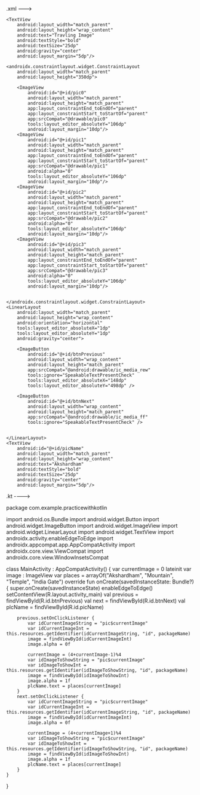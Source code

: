 .xml --->


<?xml version="1.0" encoding="utf-8"?>
<LinearLayout xmlns:android="http://schemas.android.com/apk/res/android"
    xmlns:app="http://schemas.android.com/apk/res-auto"
    xmlns:tools="http://schemas.android.com/tools"
    android:id="@+id/linearLayout"
    android:orientation="vertical"
    android:layout_width="match_parent"
    android:layout_height="match_parent"
    tools:context=".MainActivity">

    <TextView
        android:layout_width="match_parent"
        android:layout_height="wrap_content"
        android:text="Travling Image"
        android:textStyle="bold"
        android:textSize="25dp"
        android:gravity="center"
        android:layout_margin="5dp"/>

    <androidx.constraintlayout.widget.ConstraintLayout
        android:layout_width="match_parent"
        android:layout_height="350dp">

        <ImageView
            android:id="@+id/pic0"
            android:layout_width="match_parent"
            android:layout_height="match_parent"
            app:layout_constraintEnd_toEndOf="parent"
            app:layout_constraintStart_toStartOf="parent"
            app:srcCompat="@drawable/pic0"
            tools:layout_editor_absoluteY="106dp"
            android:layout_margin="10dp"/>
        <ImageView
            android:id="@+id/pic1"
            android:layout_width="match_parent"
            android:layout_height="match_parent"
            app:layout_constraintEnd_toEndOf="parent"
            app:layout_constraintStart_toStartOf="parent"
            app:srcCompat="@drawable/pic1"
            android:alpha="0"
            tools:layout_editor_absoluteY="106dp"
            android:layout_margin="10dp"/>
        <ImageView
            android:id="@+id/pic2"
            android:layout_width="match_parent"
            android:layout_height="match_parent"
            app:layout_constraintEnd_toEndOf="parent"
            app:layout_constraintStart_toStartOf="parent"
            app:srcCompat="@drawable/pic2"
            android:alpha="0"
            tools:layout_editor_absoluteY="106dp"
            android:layout_margin="10dp"/>
        <ImageView
            android:id="@+id/pic3"
            android:layout_width="match_parent"
            android:layout_height="match_parent"
            app:layout_constraintEnd_toEndOf="parent"
            app:layout_constraintStart_toStartOf="parent"
            app:srcCompat="@drawable/pic3"
            android:alpha="0"
            tools:layout_editor_absoluteY="106dp"
            android:layout_margin="10dp"/>


    </androidx.constraintlayout.widget.ConstraintLayout>
    <LinearLayout
        android:layout_width="match_parent"
        android:layout_height="wrap_content"
        android:orientation="horizontal"
        tools:layout_editor_absoluteX="1dp"
        tools:layout_editor_absoluteY="1dp"
        android:gravity="center">

        <ImageButton
            android:id="@+id/btnPrevious"
            android:layout_width="wrap_content"
            android:layout_height="match_parent"
            app:srcCompat="@android:drawable/ic_media_rew"
            tools:ignore="SpeakableTextPresentCheck"
            tools:layout_editor_absoluteX="148dp"
            tools:layout_editor_absoluteY="498dp" />

        <ImageButton
            android:id="@+id/btnNext"
            android:layout_width="wrap_content"
            android:layout_height="match_parent"
            app:srcCompat="@android:drawable/ic_media_ff"
            tools:ignore="SpeakableTextPresentCheck" />


    </LinearLayout>
    <TextView
        android:id="@+id/picName"
        android:layout_width="match_parent"
        android:layout_height="wrap_content"
        android:text="Akshardham"
        android:textStyle="bold"
        android:textSize="25dp"
        android:gravity="center"
        android:layout_margin="5dp"/>

</LinearLayout>



.kt ---->

package com.example.practicewithkotlin

import android.os.Bundle
import android.widget.Button
import android.widget.ImageButton
import android.widget.ImageView
import android.widget.LinearLayout
import android.widget.TextView
import androidx.activity.enableEdgeToEdge
import androidx.appcompat.app.AppCompatActivity
import androidx.core.view.ViewCompat
import androidx.core.view.WindowInsetsCompat

class MainActivity : AppCompatActivity() {
    var currentImage = 0
    lateinit var image : ImageView
    var places = arrayOf("Akshardham", "Mountain", "Temple", "India Gate")
    override fun onCreate(savedInstanceState: Bundle?) {
        super.onCreate(savedInstanceState)
        enableEdgeToEdge()
        setContentView(R.layout.activity_main)
        val previous = findViewById<ImageButton>(R.id.btnPrevious)
        val next = findViewById<ImageButton>(R.id.btnNext)
        val plcName = findViewById<TextView>(R.id.picName)

        previous.setOnClickListener {
            var idCurrentImageString = "pic$currentImage"
            var idCurrentImageInt = this.resources.getIdentifier(idCurrentImageString, "id", packageName)
            image = findViewById(idCurrentImageInt)
            image.alpha = 0f

            currentImage = (4+currentImage-1)%4
            var idImageToShowString = "pic$currentImage"
            var idImageToShowInt = this.resources.getIdentifier(idImageToShowString, "id", packageName)
            image = findViewById(idImageToShowInt)
            image.alpha = 1f
            plcName.text = places[currentImage]
        }
        next.setOnClickListener {
            var idCurrentImageString = "pic$currentImage"
            var idCurrentImageInt = this.resources.getIdentifier(idCurrentImageString, "id", packageName)
            image = findViewById(idCurrentImageInt)
            image.alpha = 0f

            currentImage = (4+currentImage+1)%4
            var idImageToShowString = "pic$currentImage"
            var idImageToShowInt = this.resources.getIdentifier(idImageToShowString, "id", packageName)
            image = findViewById(idImageToShowInt)
            image.alpha = 1f
            plcName.text = places[currentImage]
        }
    }
}
